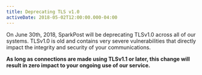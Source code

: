 ```yaml
---
title: Deprecating TLS v1.0
activeDate: 2018-05-02T12:00:00.000-04:00
---
```


On June 30th, 2018, SparkPost will be deprecating TLSv1.0 across all of our systems. TLSv1.0 is old and contains very severe vulnerabilities that directly impact the integrity and security of your communications.

**As long as connections are made using TLSv1.1 or later, this change will result in zero impact to your ongoing use of our service.**

